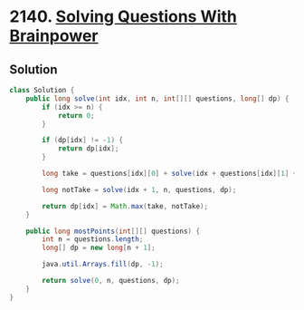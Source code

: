 # 2140. [Solving Questions With Brainpower](https://leetcode.com/problems/solving-questions-with-brainpower/description/?envType=daily-question&envId=2025-04-01)

## Solution

```java
class Solution {
    public long solve(int idx, int n, int[][] questions, long[] dp) {
        if (idx >= n) {
            return 0;
        }

        if (dp[idx] != -1) {
            return dp[idx];
        }

        long take = questions[idx][0] + solve(idx + questions[idx][1] + 1, n, questions, dp);

        long notTake = solve(idx + 1, n, questions, dp);

        return dp[idx] = Math.max(take, notTake);
    }

    public long mostPoints(int[][] questions) {
        int n = questions.length;
        long[] dp = new long[n + 1];

        java.util.Arrays.fill(dp, -1);

        return solve(0, n, questions, dp);
    }
}
```
